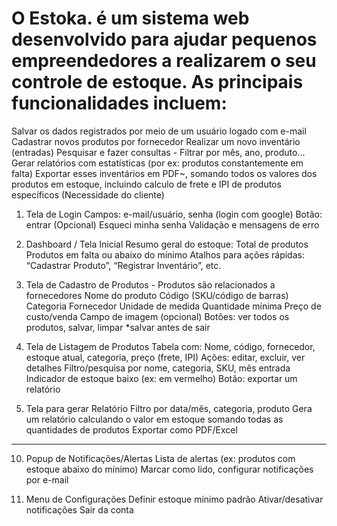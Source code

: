 # O Estoka. é um sistema web desenvolvido para ajudar pequenos empreendedores a realizarem o seu controle de estoque. As principais funcionalidades incluem: 

Salvar os dados registrados por meio de um usuário logado com e-mail
Cadastrar novos produtos por fornecedor
Realizar um novo inventário (entradas)
Pesquisar e fazer consultas - Filtrar por mês, ano, produto...
Gerar relatórios com estatísticas (por ex: produtos constantemente em falta)
Exportar esses inventários em PDF~, somando todos os valores dos produtos em estoque, incluindo calculo de frete e IPI de produtos específicos (Necessidade do cliente)

1. Tela de Login
Campos: e-mail/usuário, senha
(login com google)
Botão: entrar
(Opcional) Esqueci minha senha
Validação e mensagens de erro

2. Dashboard / Tela Inicial
Resumo geral do estoque:
Total de produtos
Produtos em falta ou abaixo do mínimo
Atalhos para ações rápidas: “Cadastrar Produto”, “Registrar Inventário”, etc.

3. Tela de Cadastro de Produtos - Produtos são relacionados a fornecedores
Nome do produto
Código (SKU/código de barras)
Categoria
Fornecedor
Unidade de medida
Quantidade mínima
Preço de custo/venda
Campo de imagem (opcional)
Botões: ver todos os produtos, salvar, limpar
*salvar antes de sair

4. Tela de Listagem de Produtos
Tabela com:
Nome, código, fornecedor, estoque atual, categoria, preço (frete, IPI)
Ações: editar, excluir, ver detalhes
Filtro/pesquisa por nome, categoria, SKU, mês entrada
Indicador de estoque baixo (ex: em vermelho)
Botão: exportar um relatório

6. Tela para gerar Relatório
Filtro por data/mês, categoria, produto
Gera um relatório calculando o valor em estoque somando todas as quantidades de produtos
Exportar como PDF/Excel

----------------------------------------------------------
10. Popup de Notificações/Alertas
Lista de alertas (ex: produtos com estoque abaixo do mínimo)
Marcar como lido, configurar notificações por e-mail

11. Menu de Configurações
Definir estoque mínimo padrão
Ativar/desativar notificações
Sair da conta